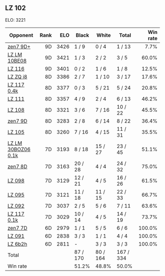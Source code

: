 ## LZ 102 ##

ELO: 3221

Opponent | Rank | ELO | Black | White | Total | Win rate
---------|-----:|----:|-------|-------|-------|-------:
[zen7 9D+](zen7%209D+.md) | 9D | 3426 | 1 / 9 | 0 / 4 | 1 / 13 | 7.7%
[LZ LM 10BE08](LZ%20LM%2010BE08.md) | 9D | 3421 | 1 / 3 | 2 / 2 | 3 / 5 | 60.0%
[LZ 116](LZ%20116.md) | 9D | 3401 | 0 / 2 | 1 / 6 | 1 / 8 | 12.5%
[LZ ZQ i8](LZ%20ZQ%20i8.md) | 8D | 3386 | 2 / 7 | 1 / 10 | 3 / 17 | 17.6%
[LZ 117 0.4k](LZ%20117%200.4k.md) | 8D | 3377 | 0 / 3 | 5 / 21 | 5 / 24 | 20.8%
[LZ 111](LZ%20111.md) | 8D | 3357 | 4 / 9 | 2 / 4 | 6 / 13 | 46.2%
[LZ 108](LZ%20108.md) | 8D | 3321 | 3 / 6 | 7 / 16 | 10 / 22 | 45.5%
[zen7 9D](zen7%209D.md) | 8D | 3283 | 2 / 8 | 6 / 14 | 8 / 22 | 36.4%
[LZ 105](LZ%20105.md) | 8D | 3260 | 7 / 16 | 4 / 15 | 11 / 31 | 35.5%
[LZ LM 30BOZ06 0.1k](LZ%20LM%2030BOZ06%200.1k.md) | 7D | 3193 | 8 / 18 | 15 / 27 | 23 / 45 | 51.1%
[zen7 8D](zen7%208D.md) | 7D | 3163 | 20 / 28 | 4 / 4 | 24 / 32 | 75.0%
[LZ 098](LZ%20098.md) | 7D | 3129 | 12 / 21 | 4 / 5 | 16 / 26 | 61.5%
[LZ 095](LZ%20095.md) | 7D | 3121 | 11 / 18 | 11 / 15 | 22 / 33 | 66.7%
[LZ 092](LZ%20092.md) | 7D | 3037 | 2 / 5 | 5 / 6 | 7 / 11 | 63.6%
[LZ 117 0.1k](LZ%20117%200.1k.md) | 7D | 3029 | 10 / 14 | 4 / 5 | 14 / 19 | 73.7%
[zen7 7D](zen7%207D.md) | 6D | 2979 | 1 / 1 | 5 / 5 | 6 / 6 | 100.0%
[LZ 091](LZ%20091.md) | 6D | 2838 | 3 / 3 | 1 / 1 | 4 / 4 | 100.0%
[LZ 6b2h](LZ%206b2h.md) | 6D | 2811 | - | 3 / 3 | 3 / 3 | 100.0%
Total | | | 87 / 170 | 80 / 164 | 167 / 334 | 
Win rate| | | 51.2% | 48.8% | 50.0% | 
